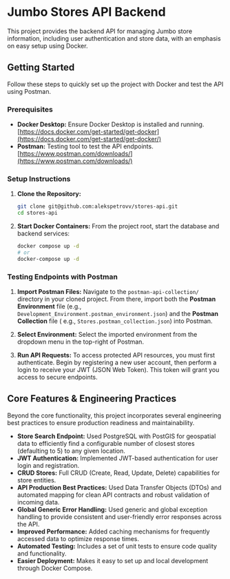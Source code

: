 # Jumbo Stores API Backend

This project provides the backend API for managing Jumbo store information, including user authentication and store
data, with an emphasis on easy setup using Docker.

## Getting Started

Follow these steps to quickly set up the project with Docker and test the API using Postman.

### Prerequisites

* **Docker Desktop:** Ensure Docker Desktop is installed and
  running. [https://docs.docker.com/get-started/get-docker](https://docs.docker.com/get-started/get-docker/)
* **Postman:** Testing tool to test the API
  endpoints. [https://www.postman.com/downloads/](https://www.postman.com/downloads/)

### Setup Instructions

1. **Clone the Repository:**
   ```bash
   git clone git@github.com:alekspetrovv/stores-api.git
   cd stores-api
   ```

2. **Start Docker Containers:**
   From the project root, start the database and backend services:
   ```bash
   docker compose up -d
   # or
   docker-compose up -d
   ```

### Testing Endpoints with Postman

1. **Import Postman Files:**
   Navigate to the `postman-api-collection/` directory in your cloned project. From there, import both the **Postman
   Environment** file (e.g., `Development_Environment.postman_environment.json`) and the **Postman Collection** file (
   e.g., `Stores.postman_collection.json`) into Postman.

2. **Select Environment:**
   Select the imported environment from the dropdown menu in the top-right of Postman.

3. **Run API Requests:**
   To access protected API resources, you must first authenticate. Begin by registering a new user account, then perform
   a login to receive your JWT (JSON Web Token). This token will grant you access to secure endpoints.

## Core Features & Engineering Practices

Beyond the core functionality, this project incorporates several engineering best practices to ensure production
readiness and maintainability.

* **Store Search Endpoint:** Used PostgreSQL with PostGIS for geospatial data to efficiently find a configurable
  number of closest stores (defaulting to 5) to any given location.
* **JWT Authentication:** Implemented JWT-based authentication for user login and registration.
* **CRUD Stores:** Full CRUD (Create, Read, Update, Delete) capabilities for store entities.
* **API Production Best Practices:** Used Data Transfer Objects (DTOs) and automated mapping for clean API contracts and
  robust
  validation of incoming data.
* **Global Generic Error Handling:** Used generic and global exception handling to provide consistent and user-friendly
  error responses across the API.
* **Improved Performance:** Added caching mechanisms for frequently accessed data to optimize response times.
* **Automated Testing:** Includes a set of unit tests to ensure code quality and functionality.
* **Easier Deployment:** Makes it easy to set up and local development through Docker Compose.